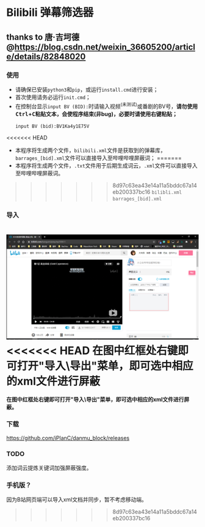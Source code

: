 <!--
 * @Author: PlanC
 * @Date: 2020-08-31 13:54:22
 * @LastEditTime: 2020-09-18 15:53:55
 * @FilePath: \danmu_block\readme.md
-->

# Bilibili 弹幕筛选器
## thanks to 唐·吉坷德@https://blog.csdn.net/weixin_36605200/article/details/82848020

### 使用
- 请确保已安装`python3`和`pip`，或运行`install.cmd`进行安装；
- 首次使用请务必运行`init.cmd`；
- 在控制台显示`input BV (BID):`时请输入视频<sup>(未测试)</sup>或番剧的BV号，**请勿使用<kbd>Ctrl</kbd>+<kbd>C</kbd>粘贴文本，会使程序结束(非bug)，必要时请使用右键粘贴；**
    ```
    input BV (bid):BV1Ka4y1E75V
    ```
<<<<<<< HEAD
- 本程序将生成两个文件，`bilibili.xml`文件是获取到的弹幕库，`barrages_[bid].xml`文件可以直接导入至哔哩哔哩屏蔽词；
=======
- 本程序将生成两个文件，`.txt`文件用于后期生成词云，`.xml`文件可以直接导入至哔哩哔哩屏蔽词。
>>>>>>> 8d97c63ea43e14a11a5bddc67a14eb200337bc16
    ```
    bilibli.xml
    barrages_[bid].xml
    ```

### 导入
![image](howtouse.png)
<<<<<<< HEAD
**在图中红框处右键即可打开"导入\导出"菜单，即可选中相应的xml文件进行屏蔽**
=======
**在图中红框处右键即可打开"导入\导出"菜单，即可选中相应的xml文件进行屏蔽。**

### 下载
https://github.com/iPlanC/danmu_block/releases

### TODO
添加词云提炼关键词加强屏蔽强度。

### 手机版？
因为B站网页端可以导入xml文档并同步，暂不考虑移动端。
>>>>>>> 8d97c63ea43e14a11a5bddc67a14eb200337bc16

